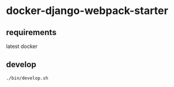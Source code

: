 # docker-django-webpack-starter

## requirements

latest docker

## develop

```sh
./bin/develop.sh
```